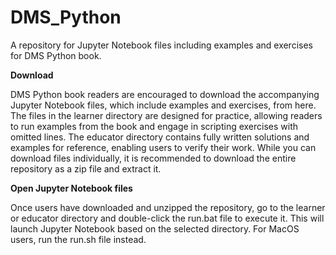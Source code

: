 # DMS_Python
A repository for Jupyter Notebook files including examples and exercises for DMS Python book.

**Download**

DMS Python book readers are encouraged to download the accompanying Jupyter Notebook files, which include examples and exercises, from here. 
The files in the learner directory are designed for practice, allowing readers to run examples from the book and engage in scripting exercises with omitted lines. The educator directory contains fully written solutions and examples for reference, enabling users to verify their work.
While you can download files individually, it is recommended to download the entire repository as a zip file and extract it.

**Open Jupyter Notebook files**

Once users have downloaded and unzipped the repository, go to the learner or educator directory and double-click the run.bat file to execute it. This will launch Jupyter Notebook based on the selected directory. For MacOS users, run the run.sh file instead.
